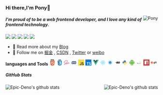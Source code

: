 ### Hi there,I'm Pony👏

<a href="https://github.com/Epic-Deno">
    <div align="right" >
        <img align="right" src="https://count.getloli.com/get/@:Pony" alt="Pony" />
    </div>
</a>

<!-- ======================================================================== -->
<!-- 
Now I'm  a web frontend developer. -->
##### I'm proud of to be a web frontend developer, and I love any kind of frontend technology.

[![](https://img.shields.io/badge/-乐观开朗的逍遥子-E6162D?style=flat-square&labelColor=9D1620&logo=Sina-Weibo&logoColor=white)](https://weibo.com/ZZandBB?is_all=1#_loginLayer_1629041370172)
[![](https://img.shields.io/badge/-Pony-1ca0f1?style=flat-square&labelColor=1ca0f1&logo=twitter&logoColor=white)](https://twitter.com/Ponyzz2)
[![](https://img.shields.io/badge/掘金-blue?style=flat-square)](https://juejin.cn/user/1151943917713623)
[![](https://img.shields.io/badge/-CSDN-FF3C00?style=flat-square)](https://blog.csdn.net/qq_44094909?spm=1010.2135.3001.5343&type=lately)
[![](https://img.shields.io/badge/-知乎-fff?style=flat-square&logo=Zhihu&labelColor=ffffff&color=fff)](https://www.zhihu.com/people/zhang-zhen-36-44)

-   🦄️  Read more about my [Blog](https://epic-deno.github.io/deno.github.io/)
-   📱  Follow me on [掘金](https://juejin.cn/user/1151943917713623) , [CSDN](https://blog.csdn.net/qq_44094909?spm=1010.2135.3001.5343&type=lately) , [Twitter](https://twitter.com/Ponyzz2) or [weibo](https://weibo.com/ZZandBB?is_all=1#_loginLayer_1629041370172)

**languages and Tools**
<code><img height="20" src="https://raw.githubusercontent.com/github/explore/80688e429a7d4ef2fca1e82350fe8e3517d3494d/topics/html/html.png"></code>
<code><img height="20" src="https://raw.githubusercontent.com/github/explore/80688e429a7d4ef2fca1e82350fe8e3517d3494d/topics/css/css.png"></code>
<code><img height="20" src="https://raw.githubusercontent.com/github/explore/80688e429a7d4ef2fca1e82350fe8e3517d3494d/topics/sass/sass.png"></code>
<code><img height="20" src="https://raw.githubusercontent.com/github/explore/80688e429a7d4ef2fca1e82350fe8e3517d3494d/topics/less/less.png"></code>
<code><img height="20" src="https://raw.githubusercontent.com/github/explore/80688e429a7d4ef2fca1e82350fe8e3517d3494d/topics/javascript/javascript.png"></code>
<code><img height="20" src="https://raw.githubusercontent.com/github/explore/80688e429a7d4ef2fca1e82350fe8e3517d3494d/topics/typescript/typescript.png"></code>
<code><img height="20" src="https://raw.githubusercontent.com/github/explore/80688e429a7d4ef2fca1e82350fe8e3517d3494d/topics/vue/vue.png"></code>
<code><img height="20" src="https://raw.githubusercontent.com/github/explore/80688e429a7d4ef2fca1e82350fe8e3517d3494d/topics/react/react.png"></code>
<code><img height="20" src="https://raw.githubusercontent.com/github/explore/80688e429a7d4ef2fca1e82350fe8e3517d3494d/topics/webpack/webpack.png"></code>
<code><img height="20" src="https://raw.githubusercontent.com/github/explore/80688e429a7d4ef2fca1e82350fe8e3517d3494d/topics/go/go.png"></code>
<code><img height="20" src="https://raw.githubusercontent.com/github/explore/80688e429a7d4ef2fca1e82350fe8e3517d3494d/topics/python/python.png"></code>
<code><img height="20" src="https://raw.githubusercontent.com/github/explore/80688e429a7d4ef2fca1e82350fe8e3517d3494d/topics/android/android.png"></code>
<code><img height="20" src="https://raw.githubusercontent.com/github/explore/80688e429a7d4ef2fca1e82350fe8e3517d3494d/topics/mysql/mysql.png"></code>
<code><img height="20" src="https://raw.githubusercontent.com/github/explore/80688e429a7d4ef2fca1e82350fe8e3517d3494d/topics/npm/npm.png"></code>
<code><img height="20" src="https://raw.githubusercontent.com/github/explore/80688e429a7d4ef2fca1e82350fe8e3517d3494d/topics/git/git.png"></code>

<!-- [![Epic-Deno's github stats](https://github-readme-stats.vercel.app/api?username=Epic-Deno)](https://github.com/anuraghazra/github-readme-stats) -->

##### GitHub Stats

<div align="center">
    <a href="https://github.com/Epic-Deno">
        <img align="left" src="https://github-readme-stats.vercel.app/api?username=Epic-Deno&show_icons=truee&include_all_commits=true&theme=onedark&hide=prs" alt="Epic-Deno's github stats"/>
    </a>
    <a href="https://github.com/Epic-Deno">
        <img align="right" src="https://github-readme-stats.vercel.app/api/top-langs/?username=Epic-Deno&layout=compact&show_icons=truee&include_all_commits=true&theme=onedark&card_width=230" alt="Epic-Deno's github stats"/>
    </a>
</div>
